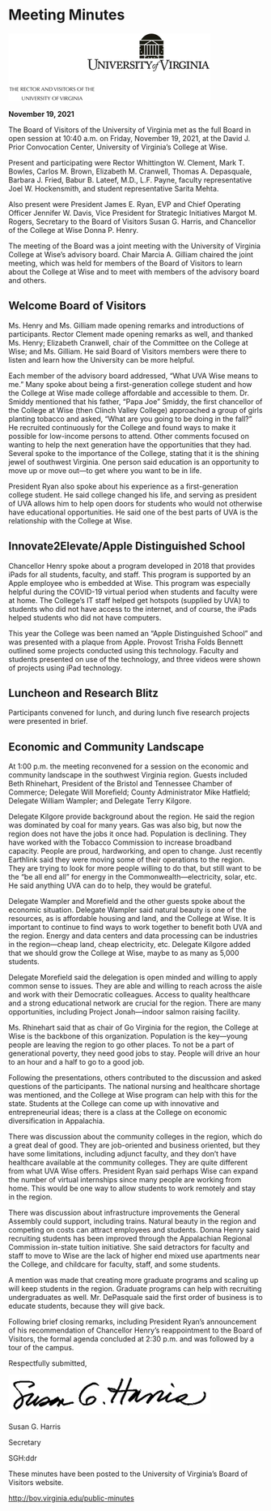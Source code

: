 <script type="application/ld+json">
{
  "@context": "http://schema.org",
  "@type": "Event",
  "name": "Board of Visitors Meeting",
  "startDate": "2021-11-19T10:40:00",
  "endDate": "2021-11-19T14:30:00",
  "location": {
    "@type": "Place",
    "name": "David J. Prior Convocation Center",
    "address": {
      "@type": "PostalAddress",
      "addressLocality": "Wise",
      "addressRegion": "VA",
      "addressCountry": "USA"
    }
  },
  "organizer": {
    "@type": "Organization",
    "name": "University of Virginia",
    "url": "http://www.virginia.edu"
  },
  "keywords": "Board of Visitors, UVA Wise, joint meeting, education, economic development",
  "description": "Joint meeting of the Board of Visitors with the University of Virginia College at Wise’s advisory board to discuss educational and economic initiatives in southwest Virginia.",
  "attendee": [
    {
      "@type": "Person",
      "name": "Whittington W. Clement",
      "jobTitle": "Rector"
    },
    {
      "@type": "Person",
      "name": "Mark T. Bowles"
    },
    {
      "@type": "Person",
      "name": "Carlos M. Brown"
    },
    {
      "@type": "Person",
      "name": "Elizabeth M. Cranwell"
    },
    {
      "@type": "Person",
      "name": "Thomas A. Depasquale"
    },
    {
      "@type": "Person",
      "name": "Barbara J. Fried"
    },
    {
      "@type": "Person",
      "name": "Babur B. Lateef"
    },
    {
      "@type": "Person",
      "name": "L.F. Payne"
    },
    {
      "@type": "Person",
      "name": "Joel W. Hockensmith",
      "jobTitle": "Faculty representative"
    },
    {
      "@type": "Person",
      "name": "Sarita Mehta",
      "jobTitle": "Student representative"
    },
    {
      "@type": "Person",
      "name": "James E. Ryan",
      "jobTitle": "President"
    },
    {
      "@type": "Person",
      "name": "Jennifer W. Davis",
      "jobTitle": "EVP and Chief Operating Officer"
    },
    {
      "@type": "Person",
      "name": "Margot M. Rogers",
      "jobTitle": "Vice President for Strategic Initiatives"
    },
    {
      "@type": "Person",
      "name": "Susan G. Harris",
      "jobTitle": "Secretary to the Board of Visitors"
    },
    {
      "@type": "Person",
      "name": "Donna P. Henry",
      "jobTitle": "Chancellor of the College at Wise"
    }
  ],
  "about": [
    {
      "@type": "EducationalOrganization",
      "name": "University of Virginia’s College at Wise",
      "description": "A public liberal arts college in Wise, Virginia, offering affordable and accessible education, particularly supporting first-generation college students."
    },
    {
      "@type": "Program",
      "name": "Innovate2Elevate",
      "description": "A technology initiative providing iPads to all students, faculty, and staff to enhance learning and connectivity, especially useful during COVID-19 virtual periods."
    }
  ],
  "url": "http://bov.virginia.edu/public-minutes"
}
</script>

# Meeting Minutes

![Alt text: "Logo of the University of Virginia featuring an illustration of a historic building with a dome and columns, above the text 'The Honor of Honor: A Bicentennial Celebration.' All elements are set against a dark background."](images/d79af9c45d48ee7066f7e6569144c3bc7c872389d2a432af4db2521b5ce73487.webp)

**November 19, 2021**

The Board of Visitors of the University of Virginia met as the full Board in open session at 10:40 a.m. on Friday, November 19, 2021, at the David J. Prior Convocation Center, University of Virginia’s College at Wise.

Present and participating were Rector Whittington W. Clement, Mark T. Bowles, Carlos M. Brown, Elizabeth M. Cranwell, Thomas A. Depasquale, Barbara J. Fried, Babur B. Lateef, M.D., L.F. Payne, faculty representative Joel W. Hockensmith, and student representative Sarita Mehta.

Also present were President James E. Ryan, EVP and Chief Operating Officer Jennifer W. Davis, Vice President for Strategic Initiatives Margot M. Rogers, Secretary to the Board of Visitors Susan G. Harris, and Chancellor of the College at Wise Donna P. Henry.

The meeting of the Board was a joint meeting with the University of Virginia College at Wise’s advisory board. Chair Marcia A. Gilliam chaired the joint meeting, which was held for members of the Board of Visitors to learn about the College at Wise and to meet with members of the advisory board and others.

## Welcome Board of Visitors

Ms. Henry and Ms. Gilliam made opening remarks and introductions of participants. Rector Clement made opening remarks as well, and thanked Ms. Henry; Elizabeth Cranwell, chair of the Committee on the College at Wise; and Ms. Gilliam. He said Board of Visitors members were there to listen and learn how the University can be more helpful.

Each member of the advisory board addressed, “What UVA Wise means to me.” Many spoke about being a first-generation college student and how the College at Wise made college affordable and accessible to them. Dr. Smiddy mentioned that his father, “Papa Joe” Smiddy, the first chancellor of the College at Wise (then Clinch Valley College) approached a group of girls planting tobacco and asked, “What are you going to be doing in the fall?” He recruited continuously for the College and found ways to make it possible for low-income persons to attend. Other comments focused on wanting to help the next generation have the opportunities that they had. Several spoke to the importance of the College, stating that it is the shining jewel of southwest Virginia. One person said education is an opportunity to move up or move out—to get where you want to be in life.

President Ryan also spoke about his experience as a first-generation college student. He said college changed his life, and serving as president of UVA allows him to help open doors for students who would not otherwise have educational opportunities. He said one of the best parts of UVA is the relationship with the College at Wise.

## Innovate2Elevate/Apple Distinguished School

Chancellor Henry spoke about a program developed in 2018 that provides iPads for all students, faculty, and staff. This program is supported by an Apple employee who is embedded at Wise. This program was especially helpful during the COVID-19 virtual period when students and faculty were at home. The College’s IT staff helped get hotspots (supplied by UVA) to students who did not have access to the internet, and of course, the iPads helped students who did not have computers.

This year the College was been named an “Apple Distinguished School” and was presented with a plaque from Apple. Provost Trisha Folds Bennett outlined some projects conducted using this technology. Faculty and students presented on use of the technology, and three videos were shown of projects using iPad technology.

## Luncheon and Research Blitz

Participants convened for lunch, and during lunch five research projects were presented in brief.

## Economic and Community Landscape

At 1:00 p.m. the meeting reconvened for a session on the economic and community landscape in the southwest Virginia region. Guests included Beth Rhinehart, President of the Bristol and Tennessee Chamber of Commerce; Delegate Will Morefield; County Administrator Mike Hatfield; Delegate William Wampler; and Delegate Terry Kilgore.

Delegate Kilgore provide background about the region. He said the region was dominated by coal for many years. Gas was also big, but now the region does not have the jobs it once had. Population is declining. They have worked with the Tobacco Commission to increase broadband capacity. People are proud, hardworking, and open to change. Just recently Earthlink said they were moving some of their operations to the region. They are trying to look for more people willing to do that, but still want to be the “be all end all” for energy in the Commonwealth—electricity, solar, etc. He said anything UVA can do to help, they would be grateful.

Delegate Wampler and Morefield and the other guests spoke about the economic situation. Delegate Wampler said natural beauty is one of the resources, as is affordable housing and land, and the College at Wise. It is important to continue to find ways to work together to benefit both UVA and the region. Energy and data centers and data processing can be industries in the region—cheap land, cheap electricity, etc. Delegate Kilgore added that we should grow the College at Wise, maybe to as many as 5,000 students.

Delegate Morefield said the delegation is open minded and willing to apply common sense to issues. They are able and willing to reach across the aisle and work with their Democratic colleagues. Access to quality healthcare and a strong educational network are crucial for the region. There are many opportunities, including Project Jonah—indoor salmon raising facility.

Ms. Rhinehart said that as chair of Go Virginia for the region, the College at Wise is the backbone of this organization. Population is the key—young people are leaving the region to go other places. To not be a part of generational poverty, they need good jobs to stay. People will drive an hour to an hour and a half to go to a good job.

Following the presentations, others contributed to the discussion and asked questions of the participants. The national nursing and healthcare shortage was mentioned, and the College at Wise program can help with this for the state. Students at the College can come up with innovative and entrepreneurial ideas; there is a class at the College on economic diversification in Appalachia.

There was discussion about the community colleges in the region, which do a great deal of good. They are job-oriented and business oriented, but they have some limitations, including adjunct faculty, and they don’t have healthcare available at the community colleges. They are quite different from what UVA Wise offers. President Ryan said perhaps Wise can expand the number of virtual internships since many people are working from home. This would be one way to allow students to work remotely and stay in the region.

There was discussion about infrastructure improvements the General Assembly could support, including trains. Natural beauty in the region and competing on costs can attract employees and students. Donna Henry said recruiting students has been improved through the Appalachian Regional Commission in-state tuition initiative. She said detractors for faculty and staff to move to Wise are the lack of higher end mixed use apartments near the College, and childcare for faculty, staff, and some students.

A mention was made that creating more graduate programs and scaling up will keep students in the region. Graduate programs can help with recruiting undergraduates as well. Mr. DePasquale said the first order of business is to educate students, because they will give back.

Following brief closing remarks, including President Ryan’s announcement of his recommendation of Chancellor Henry’s reappointment to the Board of Visitors, the formal agenda concluded at 2:30 p.m. and was followed by a tour of the campus.

Respectfully submitted,

![Alt text: "Image showing a handwritten signature that appears to read 'Susan G. Henrie'."](images/090c76ac83c8a72029d47e8ba65a787021b03ac2b8ce160752a4efbb85b4e40c.webp)

Susan G. Harris

Secretary

SGH:ddr

These minutes have been posted to the University of Virginia’s Board of Visitors website.

<http://bov.virginia.edu/public-minutes>
